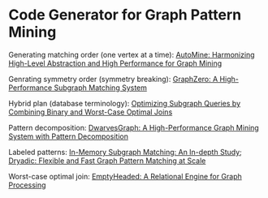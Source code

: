 # Code Generator for Graph Pattern Mining

Generating matching order (one vertex at a time): [AutoMine: Harmonizing High-Level Abstraction and High Performance for Graph Mining](https://par.nsf.gov/servlets/purl/10146622)

Genrating symmetry order (symmetry breaking): [GraphZero: A High-Performance Subgraph Matching System](https://par.nsf.gov/servlets/purl/10289501)

Hybrid plan (database terminology): [Optimizing Subgraph Queries by Combining Binary and Worst-Case Optimal Joins](http://www.vldb.org/pvldb/vol12/p1692-mhedhbi.pdf)

Pattern decomposition: [DwarvesGraph: A High-Performance Graph Mining System with Pattern Decomposition](https://arxiv.org/pdf/2008.09682.pdf)

Labeled patterns: [In-Memory Subgraph Matching: An In-depth Study](https://dl.acm.org/doi/pdf/10.1145/3318464.3380581); [Dryadic: Flexible and Fast Graph Pattern Matching at Scale](https://jrmcclurg.com/papers/pact_2021_paper.pdf)

Worst-case optimal join: [EmptyHeaded: A Relational Engine for Graph Processing](https://ppl.stanford.edu/papers/emptyheaded.pdf)
